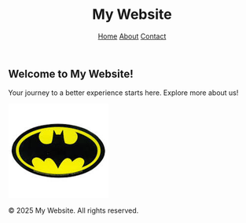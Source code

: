 <!DOCTYPE html>
<html lang="en">
<head>
    <meta charset="UTF-8">
    <meta name="viewport" content="width=device-width, initial-scale=1.0">
    <title>Home - My Website</title>
    <link rel="stylesheet" href="styles.css">
</head>
<body>
    <header>
        <div class="container">
            <h1>My Website</h1>
            <nav>
                <a href="index.html">Home</a>
                <a href="about.html">About</a>
                <a href="contact.html">Contact</a>
            </nav>
        </div>
    </header>
    <main>
        <div class="container">
            <section class="hero">
                <h2>Welcome to My Website!</h2>
                <p>Your journey to a better experience starts here. Explore more about us!</p>
                <img src="image.jpg" alt="Sample Image" class="main-image">
            </section>
        </div>
    </main>
    <footer>
        <div class="container">
            <p>&copy; 2025 My Website. All rights reserved.</p>
        </div>
    </footer>
</body>
</html>
